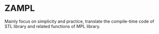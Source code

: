 # ZAMPL
Mainly focus on simplicity and practice, translate the compile-time code of STL library and related functions of MPL library.
